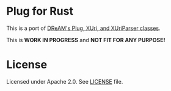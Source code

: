 # Plug for Rust
This is a port of [DReAM's Plug, XUri, and XUriParser classes](https://github.com/MindTouch/DReAM/blob/master/src/mindtouch.dream/dream/XUri.cs).

This is **WORK IN PROGRESS** and **NOT FIT FOR ANY PURPOSE!**

# License
Licensed under Apache 2.0. See [LICENSE](./LICENSE) file.